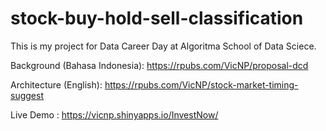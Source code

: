 # stock-buy-hold-sell-classification
This is my project for Data Career Day at Algoritma School of Data Sciece.

Background (Bahasa Indonesia): https://rpubs.com/VicNP/proposal-dcd

Architecture (English): https://rpubs.com/VicNP/stock-market-timing-suggest

Live Demo : https://vicnp.shinyapps.io/InvestNow/
